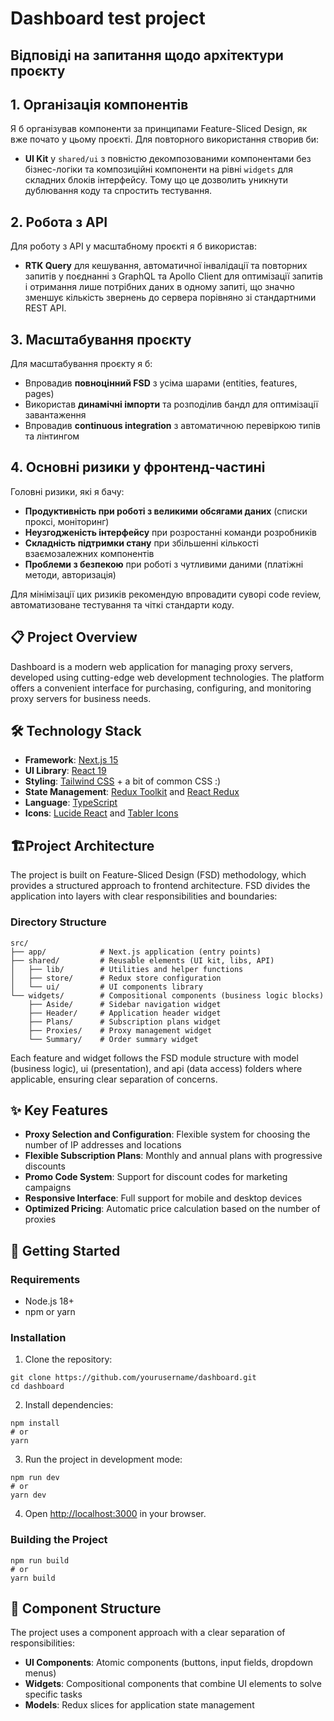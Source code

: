 # Dashboard test project

## Відповіді на запитання щодо архітектури проєкту

## 1. Організація компонентів

Я б організував компоненти за принципами Feature-Sliced Design, як вже почато у цьому проєкті. Для повторного використання створив би:

- **UI Kit** у `shared/ui` з повністю декомпозованими компонентами без бізнес-логіки та композиційні компоненти на рівні `widgets` для складних блоків інтерфейсу.
  Тому що це дозволить уникнути дублювання коду та спростить тестування.

## 2. Робота з API

Для роботу з API у масштабному проєкті я б використав:
- **RTK Query** для кешування, автоматичної інвалідації та повторних запитів у поєднанні з GraphQL та Apollo Client для оптимізації запитів і отримання лише потрібних даних в одному запиті, що значно зменшує кількість звернень до сервера порівняно зі стандартними REST API.

## 3. Масштабування проєкту

Для масштабування проєкту я б:

- Впровадив **повноцінний FSD** з усіма шарами (entities, features, pages)
- Використав **динамічні імпорти** та розподілив бандл для оптимізації завантаження
- Впровадив **continuous integration** з автоматичною перевіркою типів та лінтингом

## 4. Основні ризики у фронтенд-частині

Головні ризики, які я бачу:

- **Продуктивність при роботі з великими обсягами даних** (списки проксі, моніторинг)
- **Неузгодженість інтерфейсу** при розростанні команди розробників
- **Складність підтримки стану** при збільшенні кількості взаємозалежних компонентів
- **Проблеми з безпекою** при роботі з чутливими даними (платіжні методи, авторизація)

Для мінімізації цих ризиків рекомендую впровадити суворі code review, автоматизоване тестування та чіткі стандарти коду.

## 📋 Project Overview

Dashboard is a modern web application for managing proxy servers, developed using cutting-edge web development technologies. The platform offers a convenient interface for purchasing, configuring, and monitoring proxy servers for business needs.

## 🛠️ Technology Stack

- **Framework**: [Next.js 15](https://nextjs.org/)
- **UI Library**: [React 19](https://react.dev/)
- **Styling**: [Tailwind CSS](https://tailwindcss.com/) + a bit of common CSS :)
- **State Management**: [Redux Toolkit](https://redux-toolkit.js.org/) and [React Redux](https://react-redux.js.org/)
- **Language**: [TypeScript](https://www.typescriptlang.org/)
- **Icons**: [Lucide React](https://lucide.dev/) and [Tabler Icons](https://tabler-icons.io/)

## 🏗️Project Architecture
The project is built on Feature-Sliced Design (FSD) methodology, which provides a structured approach to frontend architecture. FSD divides the application into layers with clear responsibilities and boundaries:
### Directory Structure
``` 
src/
├── app/            # Next.js application (entry points)
├── shared/         # Reusable elements (UI kit, libs, API)
│   ├── lib/        # Utilities and helper functions
│   ├── store/      # Redux store configuration
│   └── ui/         # UI components library
└── widgets/        # Compositional components (business logic blocks)
    ├── Aside/      # Sidebar navigation widget
    ├── Header/     # Application header widget
    ├── Plans/      # Subscription plans widget
    ├── Proxies/    # Proxy management widget
    └── Summary/    # Order summary widget
```

Each feature and widget follows the FSD module structure with model (business logic), ui (presentation), and api (data access) folders where applicable, ensuring clear separation of concerns.

## ✨ Key Features

- **Proxy Selection and Configuration**: Flexible system for choosing the number of IP addresses and locations
- **Flexible Subscription Plans**: Monthly and annual plans with progressive discounts
- **Promo Code System**: Support for discount codes for marketing campaigns
- **Responsive Interface**: Full support for mobile and desktop devices
- **Optimized Pricing**: Automatic price calculation based on the number of proxies

## 🚀 Getting Started

### Requirements

- Node.js 18+
- npm or yarn

### Installation

1. Clone the repository:
```shell script
git clone https://github.com/yourusername/dashboard.git
cd dashboard
```

2. Install dependencies:
```shell script
npm install
# or
yarn
```

3. Run the project in development mode:
```shell script
npm run dev
# or
yarn dev
```

4. Open [http://localhost:3000](http://localhost:3000) in your browser.

### Building the Project

```shell script
npm run build
# or
yarn build
```

## 🧩 Component Structure

The project uses a component approach with a clear separation of responsibilities:

- **UI Components**: Atomic components (buttons, input fields, dropdown menus)
- **Widgets**: Compositional components that combine UI elements to solve specific tasks
- **Models**: Redux slices for application state management